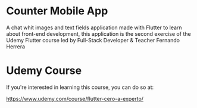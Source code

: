 # Counter Mobile App
A chat whit images and text fields application made with Flutter to learn about front-end development, this application is the second exercise of the Udemy Flutter course led by Full-Stack Developer & Teacher Fernando Herrera

# Udemy Course
If you're interested in learning this course, you can do so at:

https://www.udemy.com/course/flutter-cero-a-experto/

